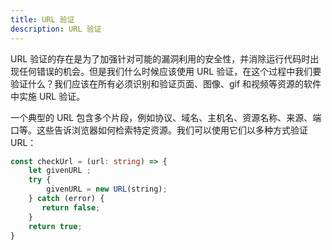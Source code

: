 ```yaml
---
title: URL 验证
description: URL 验证
---
```


URL 验证的存在是为了加强针对可能的漏洞利用的安全性，并消除运行代码时出现任何错误的机会。但是我们什么时候应该使用 URL 验证，在这个过程中我们要验证什么？我们应该在所有必须识别和验证页面、图像、gif 和视频等资源的软件中实施 URL 验证。 

一个典型的 URL 包含多个片段，例如协议、域名、主机名、资源名称、来源、端口等。这些告诉浏览器如何检索特定资源。我们可以使用它们以多种方式验证 URL：

```ts
const checkUrl = (url: string) => {
    let givenURL ;
    try {
        givenURL = new URL(string);
    } catch (error) {
       return false; 
    }
    return true;
}
```